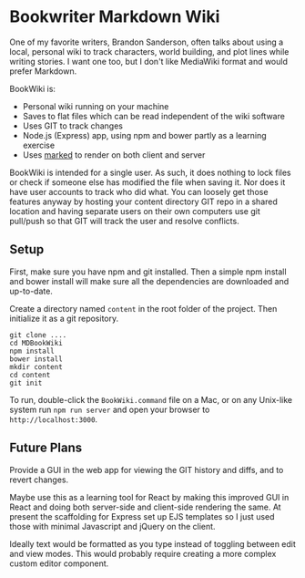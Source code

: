 # Bookwriter Markdown Wiki

One of my favorite writers, Brandon Sanderson, often talks about using a local, personal wiki to track characters, world building, and plot lines while writing stories. I want one too, but I don't like MediaWiki format and would prefer Markdown.

BookWiki is:
- Personal wiki running on your machine
- Saves to flat files which can be read independent of the wiki software
- Uses GIT to track changes
- Node.js (Express) app, using npm and bower partly as a learning exercise
- Uses [marked](https://github.com/chjj/marked) to render on both client and server

BookWiki is intended for a single user. As such, it does nothing to lock files or check if someone else has modified the file when saving it. Nor does it have user accounts to track who did what. You can loosely get those features anyway by hosting your content directory GIT repo in a shared location and having separate users on their own computers use git pull/push so that GIT will track the user and resolve conflicts.

## Setup

First, make sure you have npm and git installed. Then a simple npm install and bower install will make sure all the dependencies are downloaded and up-to-date.

Create a directory named `content` in the root folder of the project. Then initialize it as a git repository.

    git clone ....
    cd MDBookWiki
    npm install
    bower install
    mkdir content
    cd content
    git init

To run, double-click the `BookWiki.command` file on a Mac, or on any Unix-like system run `npm run server` and open your browser to `http://localhost:3000`.

## Future Plans

Provide a GUI in the web app for viewing the GIT history and diffs, and to revert changes.

Maybe use this as a learning tool for React by making this improved GUI in React and doing both server-side and client-side rendering the same. At present the scaffolding for Express set up EJS templates so I just used those with minimal Javascript and jQuery on the client.

Ideally text would be formatted as you type instead of toggling between edit and view modes. This would probably require creating a more complex custom editor component.
